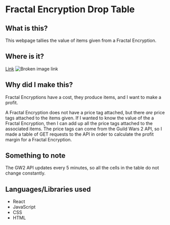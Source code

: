 # Fractal Encryption Drop Table

## What is this?

This webpage tallies the value of items given from a Fractal Encryption.

## Where is it?

[Link](https://kevintu002.github.io/fractal-encryption/)
![Broken image link](https://i.imgur.com/dkX8jWe.png)

## Why did I make this?

Fractal Encryptions have a cost, they produce items, and I want to make a profit.

A Fractal Encryption does not have a price tag attached, but there *are* price tags attached to the items given. If I wanted to know the value of the a Fractal Encryption, then I can add up all the price tags attached to the associated items. The price tags can come from the Guild Wars 2 API, so I made a table of GET requests to the API in order to calculate the profit margin for a Fractal Encryption.

## Something to note

The GW2 API updates every 5 minutes, so all the cells in the table do not change constantly.

## Languages/Libraries used

- React
- JavaScript
- CSS
- HTML
